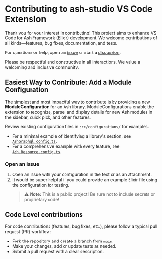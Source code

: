 # Contributing to ash-studio VS Code Extension

Thank you for your interest in contributing! This project aims to enhance VS Code for Ash Framework
(Elixir) development. We welcome contributions of all kinds—features, bug fixes, documentation, and
tests.

For questions or help, open an [issue](https://github.com/ash-project/ash-studio-vscode-extension/issues) or start a [discussion](https://github.com/ash-project/ash-studio-vscode-extension/discussions).

Please be respectful and constructive in all interactions. We value a welcoming and inclusive community.

## Easiest Way to Contribute: Add a Module Configuration

The simplest and most impactful way to contribute is by providing a new **ModuleConfiguration** for
an Ash library. ModuleConfigurations enable the extension to recognize, parse, and display details
for new Ash modules in the sidebar, quick pick, and other features.

Review existing configuration files in `src/configurations/` for examples.

- For a minimal example of identifying a library's section, see
  [`AshGraphql.config.ts`](src/configurations/AshGraphql.config.ts).
- For a comprehensive example with every feature, see
  [`Ash.Resource.config.ts`](src/configurations/Ash.Resource.config.ts).

### Open an issue

1. Open an issue with your configuration in the text or as an attachment.
2. It would be super helpful if you could provide an example Elixir file using the configuration for
   testing.
   > ⚠️ **Note:** This is a public project! Be sure not to include secrets or proprietary code!

## Code Level contributions

For code contributions (features, bug fixes, etc.), please follow a typical pull request (PR)
workflow:

- Fork the repository and create a branch from `main`.
- Make your changes, add or update tests as needed.
- Submit a pull request with a clear description.
